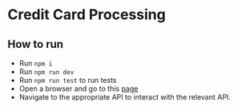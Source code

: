 # Credit Card Processing

## How to run

- Run `npm i`
- Run `npm run dev`
- Run `npm run test` to run tests
- Open a browser and go to this [page](http://localhost:5000/docs)
- Navigate to the appropriate API to interact with the relevant API.
